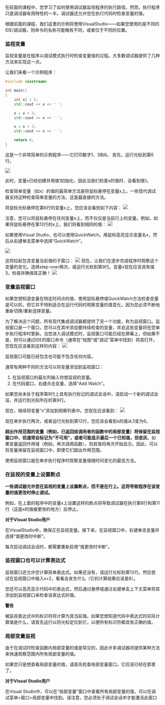 

在前面的课程中，您学习了如何使用调试器监视程序的执行路径。然而，执行程序只是调试器有用特性的一半。调试器还允许您在执行代码时检查变量的值。

根据前面的课程，我们这里的示例将使用VisualStudio——如果您使用的是不同的IDE/调试器，则命令的名称可能略有不同，或者位于不同的位置。

### 监视变量

监视变量是在程序以调试模式执行时检查变量值的过程。大多数调试器提供了几种方法来实现这一点。

让我们来看一个示例程序：
```C++
#include <iostream>

int main()
{
	int x{ 1 };
	std::cout << x << ' ';

	x = x + 2;
	std::cout << x << ' ';

	x = x + 3;
	std::cout << x << ' ';

	return 0;
}
```
这是一个非常简单的示例程序——它打印数字1、3和6。
首先，运行光标到第6行。

![](asserts/Pasted%20image%2020250809160718.png)

此时，变量x已经创建并用值1初始化，因此当我们检查x的值时，会看到值1。

检查简单变量（如x）的值的最简单方法是将鼠标悬停在变量x上。一些现代调试器支持这种检查简单变量的方法，这是最直接的方法。

将鼠标光标悬停在第6行的变量x上，您应该会看到如下内容：
![](asserts/Pasted%20image%2020250809160836.png) 

注意，您可以将鼠标悬停在任何变量x上，而不仅仅是当前行上的变量。例如，如果将鼠标悬停在第12行的x上，我们将看到相同的值：
![](asserts/Pasted%20image%2020250809160846.png)

如果使用Visual Studio，也可以使用QuickWatch。用鼠标高亮显示变量名x，然后从右键单击菜单中选择“QuickWatch”。

![](asserts/Pasted%20image%2020250809160903.png)

这将拉起包含变量当前值的子窗口：
![](asserts/Pasted%20image%2020250809160914.png)
现在，让我们在逐步完成程序时观察这个变量的变化。选择step-over两次，或运行光标到第9行。变量x现在应该具有值3。检查并确保其正确！
![](asserts/Pasted%20image%2020250809160922.png)

### 变量监视窗口

如果您想知道变量在特定时间点的值，使用鼠标悬停或QuickWatch方法检查变量是可以的，但它并不特别适合在运行代码时观察变量的值变化，因为您必须不断地重新切换/重新选择变量。

为了解决这个问题，所有现代集成调试器都提供了另一个功能，称为监视窗口。监视窗口是一个窗口，您可以在其中添加要持续检查的变量，并且这些变量将在您单步执行程序时更新。当您进入调试模式时，监视窗口可能已经在屏幕上，但如果不是，则可以通过IDE的窗口命令（通常在“视图”或“调试”菜单中找到）将其打开。
您现在应该看到这样的内容：
![](asserts/Pasted%20image%2020250809161007.png)

监视窗口可能已经包含也可能不包含任何内容。

通常有两种不同的方法可以将变量添加到监视窗口：

1. 在监视窗口的最左列输入你想监视的变量。
2. 在代码窗口，右键点击变量，选择“Add Watch”。

如果您尚未处于程序第9行上具有执行标记的调试会话中，请启动一个新的调试会话，并运行到光标所在的第9行。

现在，继续将变量“x”添加到观察列表中。您现在应该看到：
![](asserts/Pasted%20image%2020250809161244.png)

现在单步执行两次，或者运行光标到第12行，您应该会看到x的值从3变为6。

**超出作用范围的变量（例如，已返回给调用者的函数中的局部变量）将保留在监视窗口中，但通常会标记为“不可用”，或者可能显示最后一个已知值，但变灰**。如果变量返回作用域（例如，再次调用函数），则其值将再次开始显示。因此，可以将变量保留在监视窗口中，即使它们超出作用范围。

使用监视窗口是在单步执行程序时观察变量值随时间变化的最佳方法。

### 在监视的变量上设置断点
**一些调试器允许您在监视的变量上设置断点，而不是在行上。这将导致程序在该变量的值更改时停止调试。**

例如，在上面的程序中的变量x上设置这样的断点将导致调试器在执行第8行和第11行（这是x的值被更改的地方）后停止。

**对于Visual Studio用户**

在VisualStudio中，确保正在监视变量。接下来，在监视窗口中，右键单击变量并选择“值更改时中断”。

每次启动调试会话时，都需要重新启用“值更改时中断”。

### 监视窗口也可以计算表达式

监视窗口还允许您计算简单表达式。如果还没有，请运行光标到第12行。然后尝试在监视窗口中输入x+2，看看会发生什么（它的计算结果应该是8）。

您还可以高亮显示代码中的表达式，然后通过悬停或通过右键单击上下文菜单将其添加到监视窗口来检查该表达式的值。

**警告**

被监视表达式中的标识符将计算为其当前值。如果您想知道代码中表达式的实际计算值是什么，请首先运行以将光标定位到它，以便所有标识符都具有正确的值。

### 局部变量监视

由于在调试时检查函数内局部变量的值是常见的，因此许多调试器将提供某种方法来快速观察范围内所有局部变量的值。

如果您只是想查看局部变量的值，请首先检查局部变量窗口。它应该已经在那里了。

**对于Visual Studio用户**

在Visual Studio中，可以在“局部变量”窗口中查看所有局部变量的值，可以在调试菜单>窗口>局部变量中找到。请注意，您必须处于调试会话中才能激活此窗口